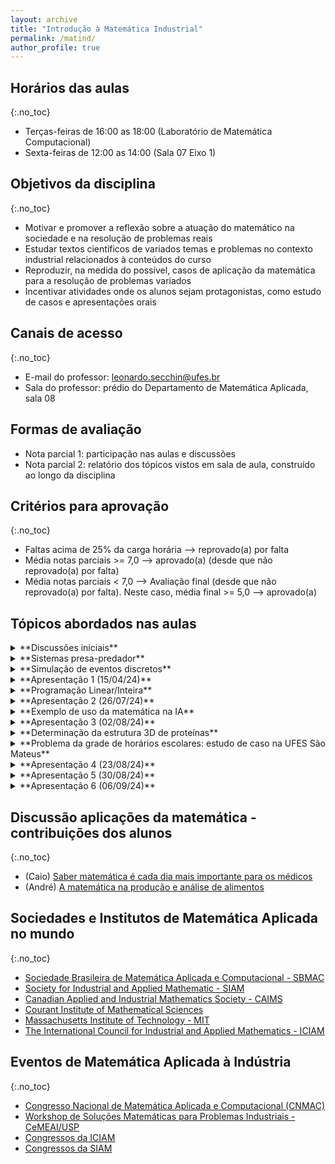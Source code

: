 ```yaml
---
layout: archive
title: "Introdução à Matemática Industrial"
permalink: /matind/
author_profile: true
---
```


## Horários das aulas
{:.no_toc}

- Terças-feiras de 16:00 as 18:00 (Laboratório de Matemática Computacional)
- Sexta-feiras de 12:00 as 14:00 (Sala 07 Eixo 1)

<!-- ## [Ementa e programa (7o período)](https://matematicaaplicada.saomateus.ufes.br/sites/matematicaaplicada.saomateus.ufes.br/files/field/anexo/Matem%c3%a1tica%20Industrial%20-%20DMA12413.pdf) -->


## Objetivos da disciplina
{:.no_toc}

- Motivar e promover a reflexão sobre a atuação do matemático na sociedade e na resolução de problemas reais
- Estudar textos científicos de variados temas e problemas no contexto industrial relacionados à conteúdos do curso
- Reproduzir, na medida do possível, casos de aplicação da matemática para a resolução de problemas variados
- Incentivar atividades onde os alunos sejam protagonistas, como estudo de casos e apresentações orais


<!-- ## Textos de apoio -->

<!-- - Artigos científicos a serem escolhidos pelo professor -->
<!-- - Friedman, A.; Littman, W. Industrial Mathematics - A course in Solving Real-World Problems, SIAM, 1994 -->
<!-- - Burkard, R. et al. Computational Mathematics Driven By Industrial Problems. Lectures Notes in Mathematics, Springer, 1999 -->
<!-- - Schmidt, A.; Narimanyan, A. Advanced Numerical Methods and Their Applications to Industrial Problems. Center for Industrial Mathematics University of Bremen, Bremen, Germany, 2004 -->


## Canais de acesso
{:.no_toc}

- E-mail do professor: leonardo.secchin@ufes.br
- Sala do professor: prédio do Departamento de Matemática Aplicada, sala 08


## Formas de avaliação

- Nota parcial 1: participação nas aulas e discussões
- Nota parcial 2: relatório dos tópicos vistos em sala de aula, construído ao longo da disciplina
<!-- - Nota parcial 3: apresentação oral do relátorio -->

<!-- - **PROVA FINAL** -->
<!--   - **Prova escrita** -->
<!--   - Conteúdo: toda a matéria -->
<!--   - Valor: 10,0 pontos -->
<!--   - **Data: --** -->


## Critérios para aprovação
{:.no_toc}

- Faltas acima de 25% da carga horária –> reprovado(a) por falta
- Média notas parciais >= 7,0 —> aprovado(a) (desde que não reprovado(a) por falta)
- Média notas parciais < 7,0 —> Avaliação final (desde que não reprovado(a) por falta). Neste caso, média final >= 5,0 —> aprovado(a)


## Tópicos abordados nas aulas

<!-- ### SEMANAS 1 e 2 (11/03/24 a 22/03/24): Discussões iniciais -->
<details>
<summary markdown="span">
**Discussões iniciais**
</summary>

- Discussão sobre como e onde se aplica a matemática e a atuação do "matemático aplicado"
- Exemplos de aplicações
  - [Dinâmica populacional](https://pt.wikipedia.org/wiki/Din%C3%A2mica_populacional)
    - Modelo predador-presa
    - Modelos de propagação do COVID-19
  - Simulação de fenômenos físicos
    - [Dinâmica de Fluidos (ou Mecânica do Fluidos)](https://impa.br/pesquisa/dinamica-dos-fluidos/)
  - Problemas de otimização e pesquisa operacional
    - [Roteamento (de veículos)](https://pt.wikipedia.org/wiki/Problema_de_roteamento_de_ve%C3%ADculos)
    - [Confecção de grade de horários escolares](https://anaisjornadaic.sappg.ufes.br/piic/rel_final_4479_relatorio.pdf)
    - Problemas de logística
    - etc...
- Uso do computador na resolução de problemas: será frequente durante o curso!
- [Algoritmos](https://pt.wikipedia.org/wiki/Algoritmo)
  - Um exemplo de algoritmo iterativo simples para minimizar funções
  - Discussão de testes simples no computador
  - O suporte teórico para o funcionamento de algoritmos: um dos papéis de um matemático aplicado
    - O matemático tem a capacidade de criar algoritmos...
    - também de mostrar ou pelo menos sugerir sob quais condições ele funciona...
    - para tanto, alia argumentos matemáticos com testes numéricos em computador!
- Hoje em dia, novas descobertas são feitas em matemática? SIM!!!
- Como se divulga a ciência produzida pela humanidade (em particular, em matemática)?
  - [Revistas científicas](https://ciencia.ufla.br/todos-livros/566-a-importancia-da-comunicacao-e-divulgacao-da-ciencia)
    - Revistas de **comunicação científica** (comunicação de alto nível técnico, direcionado à comunidade científica especializada)
      - Exemplo de revista da área de matemática aplicada: [Computational and Applied Mathematics](https://link.springer.com/journal/40314/volumes-and-issues)
      - Processo de validação de um trabalho científico por especialistas: [revisão por pares](https://www.springer.com/br/authors-editors/authorandreviewertutorials/submitting-to-a-journal-and-peer-review/peer-review-process/12011818#:~:text=A%20revis%C3%A3o%20por%20pares%20%C3%A9,oferecem%20aconselhamento%20gratuito%20aos%20autores.)
    - Exemplos de revistas de **divulgação científica** (linguajar acessível direcionado à sociedade em geral)
      - [Revista Universidade (UFES)](https://blog.ufes.br/revistauniversidade/)
      - [Revista FAPESP (instituições de SP)](https://revistapesquisa.fapesp.br/)
      - [Ciência Hoje](https://cienciahoje.org.br/)
      - [Iniciativas de divulgação científica promovidas pelo IMPA (Instituto de Matemática Pura e Aplicada)](https://impa.br/divulgacao/)
  - Eventos/Congressos científicos (direcionados à divulgação interna à comunidade científica). Veja exemplos no fim desta página


*Exemplos de aplicação motivados pela matéria "Saber matemática é cada dia mais importante para os médicos"*

- [PACKMOL](https://onlinelibrary.wiley.com/doi/10.1002/jcc.21224) - um *software* desenvolvido com parceria de matemáticos para configurações iniciais para simulações de dinâmica molecular
  - [Vídeo](https://www.youtube.com/watch?v=SINkp_3yvi0)
  - [Dinâmica molecular](https://pt.wikipedia.org/wiki/Din%C3%A2mica_molecular)
  - [Dinâmica molecular: teoria e aplicações em planejamento de fármacos](https://www.scielo.br/j/eq/a/FKXQP7hsfpP3Sgzw4GL7Vkg/)
- [O problema de alocação de salas em um corredor](https://doi.org/10.1016/j.cor.2012.04.016)
- [Artigo científico sobre detecção de câncer por imagem usando aprendizado de máquina, co-autoria com ex-aluno do curso de Matemática Industrial](https://doi.org/10.1016/j.eswa.2023.122418)
- [Exemplo de uso de simulação computacional na gestão hospitalar](https://www.aedb.br/seget/arquivos/artigos16/1424430.pdf)
- [Vídeo com similação computacional da circulação sanguínea através de um aneurisma](https://www.youtube.com/watch?v=eBp0H7qvYQA)

</details>

<!-- ### SEMANA 3 (25/03/24 a 29/03/24): Sistemas presa-predador -->
<details>
<summary markdown="span">
**Sistemas presa-predador**
</summary>

- [Equação de Lotka-Volterra](https://pt.wikipedia.org/wiki/Equa%C3%A7%C3%A3o_de_Lotka-Volterra)
- [Vídeo](https://www.youtube.com/watch?v=cHLCAXY-ZTw)
- [Modelagem de um sistema presa-predador simples](/files/matind/presa-predador.html)
- [Código da simulação feita em aula (notebook na linguagem Julia)](/files/matind/presa-predador.ipynb)

</details>

<!-- ### SEMANAS 4 e 5 (01/04/24 a 12/04/24): Simulação de eventos discretos -->
<details>
<summary markdown="span">
**Simulação de eventos discretos**
</summary>

- [Introdução](https://pt.wikipedia.org/wiki/Simula%C3%A7%C3%A3o_de_eventos_discretos)
- Simulações com eventos aleatórios (Simulação Monte-Carlo)
  - [Texto 1](https://pt.wikipedia.org/wiki/M%C3%A9todo_de_Monte_Carlo)
  - [Texto 2](https://www.ibm.com/br-pt/topics/monte-carlo-simulation)
  - [Vídeo com exemplos](https://www.youtube.com/watch?v=4c68KAbdYdQ) do prof. [João F. de F. Almeida (UFMG)](http://lattes.cnpq.br/9513742728448307)
  - Sistemas de Filas (exemplos de aplicação): [ex 1](https://proceedings.science/sbpo/sbpo-2020/trabalhos/teoria-das-filas-e-simulacao-um-estudo-para-a-otimizacao-das-filas-de-um-superme?lang=pt-br) ; [ex 2](https://proceedings.science/sbpo/sbpo-2020/trabalhos/estudo-de-simulacao-em-um-contact-center-hospitalar-o-caso-de-um-hospital-oncolo?lang=pt-br) ; [ex 3](https://abepro.org.br/biblioteca/tn_stp_231_350_30416.pdf)
- Software de simulação [Arena](https://paragon.com.br/arena/)
  - Exemplo do cálculo aproximado de $\pi$; arquivo do [Arena](/files/matind/pi.doe)
  - Exemplo simples de simulação de uma fila: [arquivo Arena](/files/matind/fila.doe) ; [relatório simulação](/files/matind/fila_relatorio.pdf)
  - Exemplo de [simulação de uma praça de pedágio](/files/matind/apresArena.pdf)
    - arquivo do [Arena](/files/matind/praca_pedagio.doe)
    - [passo a passo da construção do modelo no Arena](/files/matind/pedagio_arena_passo-a-passo.pdf)

</details>

<!-- ### SEMANA 6: Apresentação 1 (15/04/24) -->
<details>
<summary markdown="span">
**Apresentação 1 (15/04/24)**
</summary>

**Introdução à epidemiologia matemática**  
*Douglas Santos Lacerda (estudante Mat. Ind.)*

Material fornecido pelo palestrante:
1. [Slides da apresentação](/files/matind/slides_Douglas.pdf)
1. [Site com os dados do covid no ES](https://coronavirus.es.gov.br/painel-covid-19-es)
1. [Valores do R efetivo no Espírito Santo](https://covid19br.github.io/estados?aba=aba3&uf=ES&q=dia)
1. [Nota técnica - Análise da propagação da pandemia de COVID-19 no estado do Espírito Santo e na conurbação da Grande Vitória a partir de modelos matemáticos](https://ijsn.es.gov.br/publicacoes/nota-tecnica/nt-niee-01-2020-analise-da-propagacao-da-pandemia-de-covid-19-no-estado-do-espirito-santo-e-na-conurbacao-da-grande-vitoria-a-partir-de-modelos-matematicos#:~:text=Esta%20Nota%20T%C3%A9cnica%20foi%20elaborada,coronav%C3%ADrus%20(COVID%2D19).)

</details>

<!-- ### SEMANAS 6 e 7 (08/07/24 a 24/07/24): Programação Linear/Inteira -->
<details>
<summary markdown="span">
**Programação Linear/Inteira**
</summary>

- [Sobre problemas de otimização](https://pt.wikipedia.org/wiki/Otimiza%C3%A7%C3%A3o)
- Pequena apresentação da [programação linear/inteira](https://pt.wikipedia.org/wiki/Programa%C3%A7%C3%A3o_linear)
- Uma visão mais completa da programação linear: leia o capítulo 1 da [referência 1](/files/matind/livro_18_sbmac.pdf)
- Exemplos de aplicação
  - Planejamento da produção (seção 4.1 da [referência 1](/files/matind/livro_18_sbmac.pdf))
  - O problema da mochila (seção 5.1 da [referência 1](/files/matind/livro_18_sbmac.pdf))
  - O problema do caixeiro viajante (seção 5.2 da [referência 1](/files/matind/livro_18_sbmac.pdf))
    - [Resolvedor on-line](https://tspvis.com/) (escolher o algoritmo Branch-and-Bound)
  - O problema do caminho mínimo (seção 2.1 da [referência 2](/files/matind/livro_76_sbmac.pdf))
  - Localização de facilidades (seção 2.3 da [referência 2](/files/matind/livro_76_sbmac.pdf))
  - Problema de [corte de estoque](/files/topicospo/GER_COL_4-cutting-stock.pdf)
  - Mais exemplos nas referências 1, 2 e no capítulo 2 da [referência 3](https://web.ist.utl.pt/luis.tarrataca/classes/linear_programming/OtimizacaoCombinatoriaeProgramacaoLinear.pdf)
- Modelagem e resolução numérica
  - [Códigos usados em aula](/files/matind/PLI.zip)
  - Exercícios: [lista 1](https://drive.google.com/file/d/1-ia9B7oBmMw_PoJbVISCBMiUM-doqfLJ/view?usp=sharing); [lista 2](https://drive.google.com/file/d/1rETlQeNAqXDcSlId758N_rjoOIBwio4L/view?usp=sharing)
  - [Código Julia](/files/matind/ligas.jl) para o Exemplo 1 da lista 1 (problema das ligas metálicas)

*Referências:*

1. [RANGEL, S. Introdução à Construção de Modelos de Otimização Linear e Inteira. Notas em Matemática Aplicada, v. 18. SBMAC, 2012](/files/matind/livro_18_sbmac.pdf)
1. [ARAUJO, S. A. de; RANGEL, S. Matemática Aplicada ao Planejamento da Produção e Logı́stica. Notas em Matemática Aplicada, v. 76. SBMAC, 2014](/files/matind/livro_76_sbmac.pdf)
1. [LUNA, E. P. L.; GOLDBARG, M. C. Otimização combinatória e programação linear - modelos e algoritmos. Ed. Elsevier, 2005](https://web.ist.utl.pt/luis.tarrataca/classes/linear_programming/OtimizacaoCombinatoriaeProgramacaoLinear.pdf)

</details>

<!-- ### SEMANA 8: Apresentação 2 (26/07/24 - sexta-feira) -->
<details>
<summary markdown="span">
**Apresentação 2 (26/07/24)**
</summary>

**Gerenciamento de estoque em uma empresa do ramo alimentício**  
*Joao Pedro Gouvea de Camargo (estudante Mat. Ind.)*

Material fornecido pelo palestrante:
1. [Slides da apresentação](/files/matind/slides_JoaoPedro.pdf)

</details>

<!-- ### SEMANAS 9 e 10 (29/07/24 a 09/08/24): Exemplo de uso da matemática na inteligência artificial -->
<details>
<summary markdown="span">
**Exemplo de uso da matemática na IA**
</summary>

- [Vídeo introdutório (fonte: Univesp)](https://www.youtube.com/watch?v=TY45HIJ3RpM)
- Aprendizado de máquina supervisionado
  - [Redes neurais](https://pt.wikipedia.org/wiki/Rede_neural_artificial)
  - Exemplo: reconhecimento de caracteres numéricos escritos à mão
    - [Banco de dados MNIST](https://pt.wikipedia.org/wiki/Banco_de_dados_MNIST)
    - Pacote [Flux](https://fluxml.ai/) para treinamento de redes neurais
    - [Código Julia para o problema de reconhecimento de caracteres numéricos escritos à mão](/files/matind/ML.zip)

</details>


<details>
<summary markdown="span">
**Apresentação 3 (02/08/24)**
</summary>

**Modelagem matemática da dinâmica populacional do mexilhão dourado**  
*Carolina Martinelli (estudante Mat. Ind.)*

Material fornecido pela palestrante:
1. [Slides da apresentação](/files/matind/slides_Carolina.pdf)
1. [Site com simulação iterativa](https://visualpde.com/sim/)

</details>

<!-- 13/08 -->
<details>
<summary markdown="span">
**Determinação da estrutura 3D de proteínas**
</summary>

- Sobre a técnica de Ressonância Magnética Nuclear (RMN): [link 1](https://www.sigmaaldrich.com/BR/pt/applications/analytical-chemistry/nuclear-magnetic-resonance) ; [link 2](http://iq.usp.br/portaliqusp/sites/default/files/anexos/N%20-%20G9%20-%20corrigido.pdf) ; [link 3](https://pt.wikipedia.org/wiki/Espectroscopia_NMR)
- [Banco de dados de proteínas](https://www.rcsb.org/)
  - [Exemplo de proteína](https://www.rcsb.org/3d-view/2C0K) (visualização 3D da hemoglobina de um parasita intestinal)
- Modelo matemático da estrutura de proteínas
  - Geometria de distâncias
  - Determinação da estrutura 3D de proteínas a partir de experimentos de RMN
  - Resolução em computador

</details>


<details>
<summary markdown="span">
**Problema da grade de horários escolares: estudo de caso na UFES São Mateus**
</summary>

- [Relatório final da iniciação científica desenvolvida pelo ex-aluno Rafael](https://anaisjornadaic.sappg.ufes.br/piic/rel_final_4479_relatorio.pdf)
- Saídas do programa computacional: [horário por professor](/files/matind/professores.pdf), [horário por turmas](/files/matind/turmas.pdf)

</details>


<details>
<summary markdown="span">
**Apresentação 4 (23/08/24)**
</summary>

**Redes neurais profundas: aplicação na detecção de câncer por imagem**  
*Matheus Becali Rocha (ex-estudante Mat. Ind. e mestre em Computação/UFES)

Material fornecido pelo palestrante:
1. [Slides da apresentação](/files/matind/slides_Matheus.pdf.pdf)

</details>


<details>
<summary markdown="span">
**Apresentação 5 (30/08/24)**
</summary>

**Modelos de crescimento tumoral via modelagem de campo de fase: aspectos vasculares e mecânicos**  
*Paulo Wander Barbosa (docente DMA/UFES)*

</details>


<details>
<summary markdown="span">
**Apresentação 6 (06/09/24)**
</summary>

**Análise de riscos competitivos da sobrevivência específica de pacientes diagnosticados com câncer de próstata no Espírito Santo: estudo de coorte retrospectivo**  
*Wesley Rocha Grippa (docente DMA/UFES)*

</details>


<!-- ### SEMANA 14 (10/06/2024 a 14/06/2024) -->


<!-- ### SEMANA 15 (17/06/2024 a 21/06/2024) -->


<!-- ### SEMANA 16 (24/06/2024 a 28/06/2024) -->


<!-- ### SEMANA 17 (01/07/2024 a 05/07/2024) -->


<!-- ### SEMANA 18 (08/07/2024 a 12/07/2024) -->


<!-- *No radar* -->

<!-- - Discussão aplicações da matemática - contribuições dos alunos -->
<!-- - Apresentação aluno Pedro Lucas (projeto IC) -->


## Discussão aplicações da matemática - contribuições dos alunos
{:.no_toc}

- (Caio) [Saber matemática é cada dia mais importante para os médicos](https://ensinoepesquisa.einstein.br/fiquepordentro/noticia/saber-matematica-e-cada-dia-mais-importante-para-os-medicos#:~:text=O%20aprendizado%20da%20interpreta%C3%A7%C3%A3o%20dos,os%20profissionais%20envolvidos%20em%20pesquisa.)
- (André) [A matemática na produção e análise de alimentos](https://matematicax.com.br/a-matematica-na-producao-e-analise-de-alimentos/)


## Sociedades e Institutos de Matemática Aplicada no mundo
{:.no_toc}

- [Sociedade Brasileira de Matemática Aplicada e Computacional - SBMAC](https://www.sbmac.org.br/)
- [Society for Industrial and Applied Mathematic - SIAM](https://siam.org/)
- [Canadian Applied and Industrial Mathematics Society - CAIMS](https://caims.ca/)
- [Courant Institute of Mathematical Sciences](http://www.cims.nyu.edu/)
- [Massachusetts Institute of Technology - MIT](https://www.mit.edu/)
- [The International Council for Industrial and Applied Mathematics - ICIAM](https://iciam.org/)


## Eventos de Matemática Aplicada à Indústria
{:.no_toc}

- [Congresso Nacional de Matemática Aplicada e Computacional (CNMAC)](https://www.cnmac.org.br/)
- [Workshop de Soluções Matemáticas para Problemas Industriais - CeMEAI/USP](https://cemeai.icmc.usp.br/WSMPI/)
- [Congressos da ICIAM](https://iciam.org/iciam-congresses)
- [Congressos da SIAM](https://www.siam.org/conferences/calendar)
